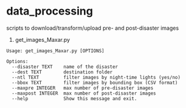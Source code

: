 # data_processing
scripts to download/transform/upload pre- and post-disaster images

1. get_images_Maxar.py
```
Usage: get_images_Maxar.py [OPTIONS]

Options:
  --disaster TEXT    name of the disaster
  --dest TEXT        destination folder
  --ntl TEXT         filter images by night-time lights (yes/no)
  --bbox TEXT        filter images by bounding box (CSV format)
  --maxpre INTEGER   max number of pre-disaster images
  --maxpost INTEGER  max number of post-disaster images
  --help             Show this message and exit.
```
